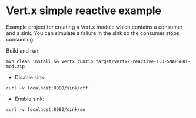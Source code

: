 # Vert.x simple reactive example

Example project for creating a Vert.x module which contains a consumer and a sink. You can simulate a failure in the sink so the consumer stops consuming.  

Build and run:

`mvn clean install && vertx runzip target/vertx2-reactive-1.0-SNAPSHOT-mod.zip`

* Disable sink: 

`curl -v localhost:8080/sink/off`
* Enable  sink: 

`curl -v localhost:8080/sink/on`

